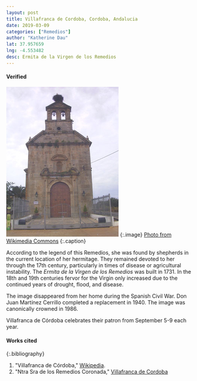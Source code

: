 ```yaml
---
layout: post
title: Villafranca de Cordoba, Cordoba, Andalucia
date: 2019-03-09
categories: ["Remedios"]
author: "Katherine Dau"
lat: 37.957659
lng: -4.553482
desc: Ermita de la Virgen de los Remedios
---
```

#### Verified
![Ermita de la Virgen de los Remedios](images/villafranca-rem.jpg)
   {:.image}
[Photo from Wikimedia Commons](https://commons.wikimedia.org/wiki/File:RemediosvillafrancacordobaWK.jpg)
   {:.caption}

According to the legend of this Remedios, she was found by shepherds in the current location of her hermitage. They remained devoted to her through the 17th century, particularly in times of disease or agricultural instability. The *Ermita de la Virgen de los Remedios* was built in 1731. In the 18th and 19th centuries fervor for the Virgin only increased due to the continued years of drought, flood, and disease.

The image disappeared from her home during the Spanish Civil War. Don Juan Martínez Cerrillo completed a replacement in 1940. The image was canonically crowned in 1986.

Villafranca de Córdoba celebrates their patron from September 5-9 each year.

#### Works cited

{:.bibliography}
1. "Villafranca de Córdoba," [Wikipedia](https://es.wikipedia.org/wiki/Villafranca_de_C%C3%B3rdoba).
2. "Ntra Sra de los Remedios Coronada," [Villafranca de Cordoba](https://www.villafrancadecordoba.es/turismo/fiestas/virgen_de_los_remedios)
